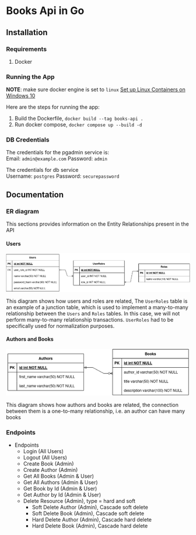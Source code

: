 # Books Api in Go

## Installation

### Requirements
1. Docker

### Running the App
**NOTE**: make sure docker engine is set to `linux`
[Set up Linux Containers on Windows 10](https://learn.microsoft.com/en-us/virtualization/windowscontainers/quick-start/quick-start-windows-10-linux)

Here are the steps for running the app:
1. Build the Dockerfile, `docker build --tag books-api .`
2. Run docker compose, `docker compose up --build -d`

### DB Credentials
The credentials for the pgadmin service is:  
Email: `admin@example.com`
Password: `admin`

The credentials for db service  
Username: `postgres`
Password: `securepassword`

## Documentation 

### ER diagram
This sections provides information on the Entity Relationships present in the API

#### Users
![](./docs/img/user-roles-er.png)

This diagram shows how users and roles are related, 
The `UserRoles` table is an example of a junction table, 
which is used to implement a many-to-many relationship between the `Users` and `Roles` tables. 
In this case, we will not perform many-to-many relationship transactions.
`UserRoles` had to be specifically used for normalization purposes.

#### Authors and Books
![](./docs/img/author-books-er.png)

This diagram shows how authors and books are related, the connection between them is a one-to-many relationship, i.e. an author can have many books

### Endpoints
- Endpoints
    - Login (All Users)
    - Logout (All Users)
    - Create Book (Admin)
    - Create Author (Admin)
    - Get All Books (Admin & User)
    - Get All Authors (Admin & User)
    - Get Book by Id (Admin & User)
    - Get Author by Id (Admin & User)
    - Delete Resource (Admin), type = hard and soft
        - Soft Delete Author (Admin), Cascade soft delete
        - Soft Delete Book (Admin), Cascade soft delete
        - Hard Delete Author (Admin), Cascade hard delete
        - Hard Delete Book (Admin), Cascade hard delete
